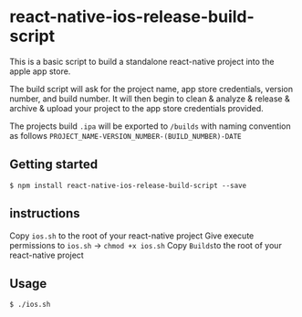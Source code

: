
# react-native-ios-release-build-script

This is a basic script to build a standalone react-native project into the apple app store.

The build script will ask for the project name, app store credentials, version number, and build number. It will then begin to clean & analyze & release & archive & upload your project to the app store credentials provided.

The projects build `.ipa` will be exported to `/builds` with naming convention as follows `PROJECT_NAME-VERSION_NUMBER-(BUILD_NUMBER)-DATE`

## Getting started

`$ npm install react-native-ios-release-build-script --save`

## instructions

Copy `ios.sh` to the root of your react-native project
Give execute permissions to `ios.sh` -> `chmod +x ios.sh`
Copy `Builds`to the root of your react-native project

## Usage
```
$ ./ios.sh
```
